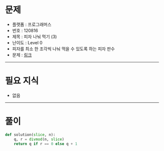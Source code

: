 # 문제
- 플랫폼 : 프로그래머스
- 번호 : 120816
- 제목 : 피자 나눠 먹기 (3)
- 난이도 : Level 0
- 피자를 최소 한 조각씩 나눠 먹을 수 있도록 하는 피자 판수
- 문제 : <a href="https://school.programmers.co.kr/learn/courses/30/lessons/120816" target="_blank">링크</a>

---

# 필요 지식
- 없음

---

# 풀이
```python
def solution(slice, n):
    q, r = divmod(n, slice)
    return q if r == 0 else q + 1
```
